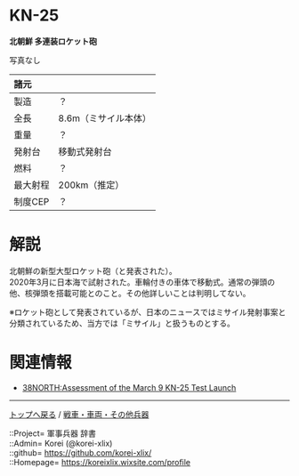 # KN-25
**北朝鮮 多連装ロケット砲**

写真なし  
  


|諸元  |  |
|:--|:--|
|製造    |？  |
|全長    |8.6m（ミサイル本体）  |
|重量    |？  |
|発射台  |移動式発射台  |
|燃料    |？  |
|最大射程  |200km（推定）  |
|制度CEP  |？  |


# 解説
北朝鮮の新型大型ロケット砲（と発表された）。  
2020年3月に日本海で試射された。車輪付きの車体で移動式。通常の弾頭の他、核弾頭を搭載可能とのこと。その他詳しいことは判明してない。  
  
※ロケット砲として発表されているが、日本のニュースではミサイル発射事案と分類されているため、当方では「ミサイル」と扱うものとする。  


# 関連情報
* [38NORTH:Assessment of the March 9 KN-25 Test Launch](https://www.38north.org/2020/03/jdempsey031020/)


***
[トップへ戻る](/readme.md) / [戦車・車両・その他兵器](/ground/readme.md)  
  
::Project= 軍事兵器 辞書  
::Admin= Korei (@korei-xlix)  
::github= https://github.com/korei-xlix/  
::Homepage= https://koreixlix.wixsite.com/profile  
